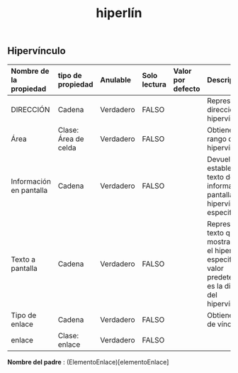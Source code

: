﻿---
title: hiperlín
second_title: Aspose.Cells Cloud Documen
type: docs
url: /es/specification/model/hyperlink/
description: "Aspose.Cells Especificación del modelo de nube: hipervínculo. Maneje sin esfuerzo Excel y otros documentos de hoja de cálculo con funciones como abrir, generar, editar, dividir, fusionar, comparar y convertir."
weight: 50
---
## **Hipervínculo**

 

| Nombre de la propiedad| tipo de propiedad| Anulable| Solo lectura| Valor por defecto| Descripción|
|:- |:- |:- |:- |:- |:- |
| DIRECCIÓN| Cadena| Verdadero| FALSO|| Representa la dirección de un hipervínculo.|
| Área| Clase: Área de celda| Verdadero| FALSO|| Obtiene el rango del hipervínculo.|
| Información en pantalla| Cadena| Verdadero| FALSO|| Devuelve o establece el texto de información en pantalla para el hipervínculo especificado.|
| Texto a pantalla| Cadena| Verdadero| FALSO|| Representa el texto que se mostrará para el hipervínculo especificado. El valor predeterminado es la dirección del hipervínculo.|
| Tipo de enlace| Cadena| Verdadero| FALSO|| Obtiene el tipo de vínculo.|
| enlace| Clase: enlace| Verdadero| FALSO|||

**Nombre del padre** : (ElementoEnlace)[elementoEnlace]